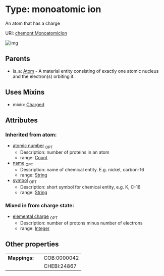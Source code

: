 
# Type: monoatomic ion


An atom that has a charge

URI: [chemont:MonoatomicIon](http://w3id.org/chemontMonoatomicIon)


![img](http://yuml.me/diagram/nofunky;dir:TB/class/[MonoatomicIon&#124;elemental_charge:integer%20%3F;atomic_number(i):count%20%3F;symbol(i):string%20%3F;name(i):string%20%3F]uses%20-.->[Charged],[Atom]^-[MonoatomicIon],[Charged],[Atom])

## Parents

 *  is_a: [Atom](Atom.md) - A material entity consisting of exactly one atomic nucleus and the electron(s) orbiting it.

## Uses Mixins

 *  mixin: [Charged](Charged.md)

## Attributes


### Inherited from atom:

 * [atomic number](atomic_number.md)  <sub>OPT</sub>
    * Description: number of proteins in an atom
    * range: [Count](types/Count.md)
 * [name](name.md)  <sub>OPT</sub>
    * Description: name of chemical entity. E.g. nickel, carbon-16
    * range: [String](types/String.md)
 * [symbol](symbol.md)  <sub>OPT</sub>
    * Description: short symbol for chemical entity, e.g. K, C-16
    * range: [String](types/String.md)

### Mixed in from charge state:

 * [elemental charge](elemental_charge.md)  <sub>OPT</sub>
    * Description: number of protons minus number of electrons
    * range: [Integer](types/Integer.md)

## Other properties

|  |  |  |
| --- | --- | --- |
| **Mappings:** | | COB:0000042 |
|  | | CHEBI:24867 |

